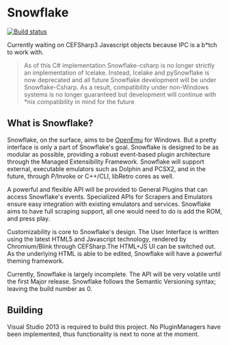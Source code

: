 Snowflake
=========
[![Build status](https://ci.appveyor.com/api/projects/status/mhei9fdtja5j04kk)](https://ci.appveyor.com/project/ron975/snowflake)


Currently waiting on CEFSharp3 Javascript objects because IPC is a b*tch to work with.


> As of this C# implementation Snowflake-csharp is no longer strictly an implementation of Icelake. Instead, Icelake and pySnowflake is now deprecated and all future Snowflake development will be under Snowflake-Csharp. As a result, compatibility under non-Windows systems is no longer guaranteed but development will continue with *nix compatibility in mind for the future

What is Snowflake?
------------------
Snowflake, on the surface, aims to be [OpenEmu](http://openemu.org/) for Windows. But a pretty interface is only a part of Snowflake's goal. Snowflake is designed to be as modular as possible, providing a robust event-based plugin architecture through the Managed Extensibility Framework. Snowflake will support external, executable emulators such as Dolphin and PCSX2, and in the future, through P/Invoke or C++/CLI, libRetro cores as well. 

A powerful and flexible API will be provided to General Plugins that can access Snowflake's events. Specialized APIs for Scrapers and Emulators ensure easy integration with existing emulators and services. Snowflake aims to have full scraping support, all one would need to do is add the ROM, and press play. 

Customizability is core to Snowflake's design. The User Interface is written using the latest HTML5 and Javascript technology, rendered by Chromium/Blink through CEFSharp.The HTML+JS UI can be switched out. As the underlying HTML is able to be edited, Snowflake will have a powerful theming framework. 

Currently, Snowflake is largely incomplete. The API will be very volatile until the first Major release. Snowflake follows the Semantic Versioning syntax; leaving the build number as 0.

Building
--------
Visual Studio 2013 is required to build this project. No PluginManagers have been implemented, thus functionality is next to none at the moment. 
